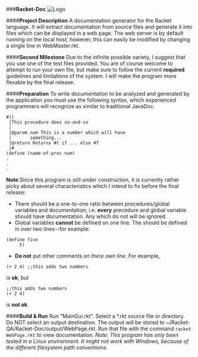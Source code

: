 ###**Racket-Doc**
![Logo](https://github.com/DeepBlue14/Racket-Doc/blob/master/share/racket1.jpg)


####**Project Description**
A documentation generator for the Racket language.  It will extract documentation from source files and generate it into files which can be displayed in a web page.  The web server is by default running on the local host; however, this can easily be modified by changing a single line in WebMaster.rkt.

####**Second Milestone**
Due to the infinite possible variety, I suggest that you use one of the test files provided.  You are of course welcome to attempt to run your own file, but make sure to follow the current **required** guidelines and limitations of the system.  I will make the program more flexable by the final release.

####**Preparation**
To write documentation to be analyzed and generated by the application you must use the following syntax, which experienced programmers will recognize as similar to traditional JavaDoc.
```
#||
 |This procedure does so-and-so
 |
 |@param num This is a number which will have
 |	     something...
 |@return Returns #t if ... else #f
 |#
(define (name-of-proc num)
.
.
.
```
**Note**:Since this program is still under construction, it is currently rather picky about several characteristics which I intend to fix before the final release:
- There should be a one-to-one ratio between procedures/global variables and documentation; i.e. **every** precedure and global variable should have documentation.  Any which do not will be ignored.
- Global variables **cannot** be defined on one line.  The should be defined in over two lines--for example:
```
(define five
     5)
```
- **Do not** put other comments *on there own line*.  For example,
```
(+ 2 4) ;;this adds two numbers
```
is **ok**, but
```
;;this adds two numbers
(+ 2 4)
```
is **not ok**.


####**Build & Run**
Run "MainGui.rkt".  Select a *.rkt source file or directory.  Do NOT select an output destination.  The output will be stored to ~/Racket-QA/Racket-Doc/output/WebPage.rkt.  Run that file with the command ```racket WebPage.rkt``` to view documentation.
*Note: This program has only been tested in a Linux environment.  It might not work with Windows, because of the different filesystem path conventions.*



